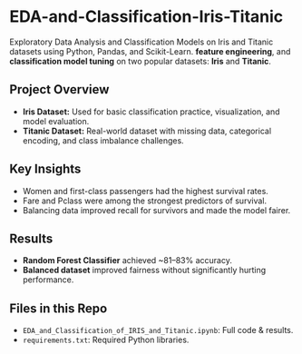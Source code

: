 # EDA-and-Classification-Iris-Titanic
Exploratory Data Analysis and Classification Models on Iris and Titanic datasets using Python, Pandas, and Scikit-Learn.
**feature engineering**, and **classification model tuning** on two popular datasets: 
**Iris** and **Titanic**.

## Project Overview
- **Iris Dataset:** Used for basic classification practice, visualization, and model evaluation.
- **Titanic Dataset:** Real-world dataset with missing data, categorical encoding, and class imbalance challenges.

## Key Insights
- Women and first-class passengers had the highest survival rates.
- Fare and Pclass were among the strongest predictors of survival.
- Balancing data improved recall for survivors and made the model fairer.

## Results
- **Random Forest Classifier** achieved ~81–83% accuracy.
- **Balanced dataset** improved fairness without significantly hurting performance.

## Files in this Repo
- `EDA_and_Classification_of_IRIS_and_Titanic.ipynb`: Full code & results.
- `requirements.txt`: Required Python libraries.

